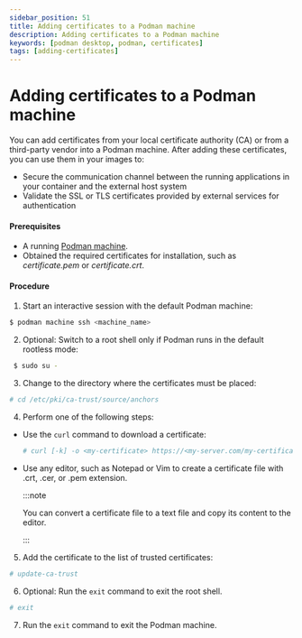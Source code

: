 ```yaml
---
sidebar_position: 51
title: Adding certificates to a Podman machine
description: Adding certificates to a Podman machine
keywords: [podman desktop, podman, certificates]
tags: [adding-certificates]
---
```


# Adding certificates to a Podman machine

You can add certificates from your local certificate authority (CA) or from a third-party vendor into a Podman machine. After adding these certificates, you can use them in your images to:

- Secure the communication channel between the running applications in your container and the external host system
- Validate the SSL or TLS certificates provided by external services for authentication

#### Prerequisites

- A running [Podman machine](/docs/podman/creating-a-podman-machine).
- Obtained the required certificates for installation, such as _certificate.pem_ or _certificate.crt_.

#### Procedure

1. Start an interactive session with the default Podman machine:

```sh
$ podman machine ssh <machine_name>
```

2. Optional: Switch to a root shell only if Podman runs in the default rootless mode:

```sh
 $ sudo su -
```

3. Change to the directory where the certificates must be placed:

```sh
# cd /etc/pki/ca-trust/source/anchors
```

4. Perform one of the following steps:

- Use the `curl` command to download a certificate:

  ```sh
  # curl [-k] -o <my-certificate> https://<my-server.com/my-certificate>
  ```

- Use any editor, such as Notepad or Vim to create a certificate file with .crt, .cer, or .pem extension.

  :::note

  You can convert a certificate file to a text file and copy its content to the editor.

  :::

5. Add the certificate to the list of trusted certificates:

```sh
# update-ca-trust
```

6. Optional: Run the `exit` command to exit the root shell.

```sh
# exit
```

7. Run the `exit` command to exit the Podman machine.

